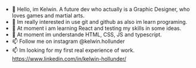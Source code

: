 - 👋 Hello, im Kelwin. A future dev who actually is a Graphic Designer, who loves games and martial arts.
- 👀 Im really interested in use git and github as also im learn programing.
- 🌱 At moment i am learning React and testing my skills in some ideas.
- 💞️ At moment im understande HTML, CSS, JS and typescript.
- 📫 Follow me on instagram @kelwin.hollunder
- 📫 Im looking for my first real experience of work.
https://www.linkedin.com/in/kelwin-hollunder/
